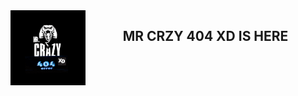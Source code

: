 
<img src="https://github.com/MR-CRAZY-404-XD/MR-CRAZY-404-XD/blob/main/oie_oie_animation.gif" width="120" height="120" align="left">
<center>

<div align="center">
<h2> MR  CRZY 404 XD IS HERE </h2>
</div> <br>
  
